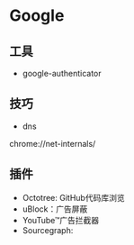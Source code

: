 # Google
## 工具
- google-authenticator
## 技巧
- dns

chrome://net-internals/

## 插件
- Octotree: GitHub代码库浏览
- uBlock：广告屏蔽
- YouTube™广告拦截器
- Sourcegraph: 
